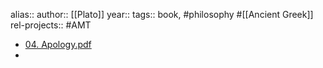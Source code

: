 alias::
author:: [[Plato]]
year::
tags:: book, #philosophy #[[Ancient Greek]]
rel-projects:: #AMT



- [04. Apology.pdf](https://www2.hawaii.edu/~freeman/courses/phil100/04.%20Apology.pdf)
-
